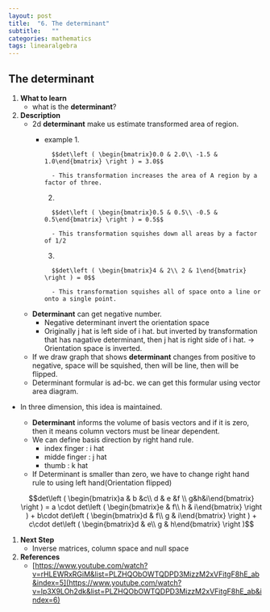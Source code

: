 ```yaml
---
layout: post
title:  "6. The determinant"
subtitle:   ""
categories: mathematics
tags: linearalgebra
---
```

## The determinant

1. **What to learn**
    - what is the **determinant**?
2. **Description**
    - 2d **determinant** make us estimate transformed area of region.
        - example
            1. 

                $$det\left ( \begin{bmatrix}0.0 & 2.0\\ -1.5 & 1.0\end{bmatrix} \right ) = 3.0$$

                - This transformation increases the area of A region by a factor of three.
            2. 

                $$det\left ( \begin{bmatrix}0.5 & 0.5\\ -0.5 & 0.5\end{bmatrix} \right ) = 0.5$$

                - This transformation squishes down all areas by a factor of 1/2
            3. 

                $$det\left ( \begin{bmatrix}4 & 2\\ 2 & 1\end{bmatrix} \right ) = 0$$

                - This transformation squishes all of space onto a line or onto a single point.
    - **Determinant** can get negative number.
        - Negative determinant invert the orientation space
        - Originally j hat is left side of i hat. but inverted by transformation that has nagative determinant, then j hat is right side of i hat. → Orientation space is inverted.
    - If we draw graph that shows **determinant** changes from positive to negative, space will be squished, then will be line, then will be flipped.
    - Determinant formular is ad-bc. we can get this formular using vector area diagram.
- In three dimension, this idea is maintained.
    - **Determinant** informs the volume of basis vectors and if it is zero, then it means column vectors must be linear dependent.
    - We can define basis direction by right hand rule.
        - index finger : i hat
        - midde finger : j hat
        - thumb : k hat
    - If Determinant is smaller than zero, we have to change right hand rule to using left hand(Orientation flipped)

    $$det\left ( \begin{bmatrix}a & b &c\\ d & e &f \\ g&h&i\end{bmatrix} \right ) = a \cdot det\left ( \begin{bmatrix}e & f\\ h & i\end{bmatrix} \right ) + b\cdot det\left ( \begin{bmatrix}d & f\\ g & i\end{bmatrix} \right )  + c\cdot det\left ( \begin{bmatrix}d & e\\ g & h\end{bmatrix} \right )$$

1. **Next Step**
    - Inverse matrices, column space and null space
2. **References**
    - [https://www.youtube.com/watch?v=rHLEWRxRGiM&list=PLZHQObOWTQDPD3MizzM2xVFitgF8hE_ab&index=5](https://www.youtube.com/watch?v=Ip3X9LOh2dk&list=PLZHQObOWTQDPD3MizzM2xVFitgF8hE_ab&index=6)